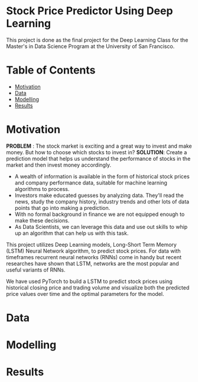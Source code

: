 # Stock Price Predictor Using Deep Learning
This project is done as the final project for the Deep Learning Class for the Master's in Data Science Program at the University of San Francisco.

# Table of Contents
- [Motivation](#motivation)
- [Data](#data)
- [Modelling](#modelling)
- [Results](#results)

# Motivation
**PROBLEM** : The stock market is exciting and a great way to invest and make money. But how to choose which stocks to invest in?
**SOLUTION**: Create a prediction model that helps us understand the performance of stocks in the market and then invest money accordingly.

* A wealth of information is available in the form of historical stock prices and company performance data, suitable for machine learning algorithms to process.
* Investors make educated guesses by analyzing data. They'll read the news, study the company history, industry trends and other lots of data points that go into making a prediction. 
* With no formal background in finance we are not equipped enough to make these decisions.
* As Data Scientists, we can leverage this data and use out skills to whip up an algorithm that can help us with this task.

This project utilizes Deep Learning models, Long-Short Term Memory (LSTM) Neural Network algorithm, to predict stock prices. For data with timeframes recurrent neural networks (RNNs) come in handy but recent researches have shown that LSTM, networks are the most popular and useful variants of RNNs. 

We have used PyTorch to build a LSTM to predict stock prices using historical closing price and trading volume and visualize both the predicted price values over time and the optimal parameters for the model.


# Data

# Modelling

# Results

